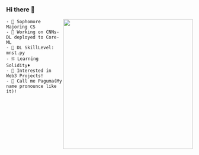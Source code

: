 ### Hi there 👋

<!--
**Az0s/Az0s** is a ✨ _special_ ✨ repository because its `README.md` (this file) appears on your GitHub profile.

Here are some ideas to get you started:
-->

<img align ="right" src="https://github-readme-stats.vercel.app/api?username=Az0s&hide=contribs,prs&show_icons=true&theme=ayu-mirage" width ="350"> 

```
- 🤔 Sophomore Majoring CS
- 🔭 Working on CNNs-DL deployed to Core-ML
- 🤖 DL SkillLevel: mnst.py
- ⛓ Learning Solidity♦
- 👯 Interested in Web3 Projects!
- 🦝 Call me Paguma(My name pronounce like it)!
```

<!--
[![Top Langs](https://github-readme-stats.vercel.app/api/top-langs/?username=Az0s&layout=compact)](https://github.com/anuraghazra/github-readme-stats)
-->
